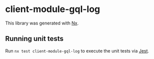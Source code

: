 # client-module-gql-log

This library was generated with [Nx](https://nx.dev).

## Running unit tests

Run `nx test client-module-gql-log` to execute the unit tests via [Jest](https://jestjs.io).
